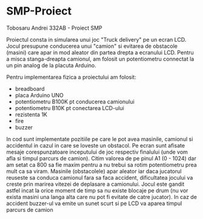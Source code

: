# SMP-Proiect
Tobosaru Andrei 332AB - Proiect SMP 

Proiectul consta in simularea unui joc "Truck delivery" pe un ecran LCD. Jocul presupune conducerea unui "camion" si evitarea de obstacole (masini) care apar in mod aleator din partea drepta a ecranului LCD. Pentru a misca stanga-dreapta camionul, am folosit un potentiometru connectat la un pin analog de la placuta Arduino.

Pentru implementarea fizica a proiectului am folosit:
- breadboard
- placa Arduino UNO
- potentiometru B100K pt conducerea camionului
- potentiometru B10K pt conectarea LCD-ului
- rezistenta 1K
- fire
- buzzer

In cod sunt implementate pozitiile pe care le pot avea masinile, camionul si accidentul in cazul in care se loveste un obstacol. Pe ecran sunt afisate mesaje corespunzatoare inceputului de joc respectiv finalului (unde vom afla si timpul parcurs de camion). Citim valorea de pe pinul A1 (0 - 1024) dar am setat ca 800 sa fie maxim pentru a nu trebui sa rotim potentiometru prea mult ca sa viram. Masinile (obstacolele) apar aleator iar daca jucatorul reuseste sa conduca camionul fara sa faca accident, dificultatea jocului va creste prin marirea vitezei de deplasare a camionului. Jocul este gandit astfel incat la orice moment de timp sa nu existe blocaje pe drum (nu vor exista masini una langa alta care nu pot fi evitate de catre jucator). In caz de accident buzzer-ul va emite un sunet scurt si pe LCD va aparea timpul parcurs de camion
